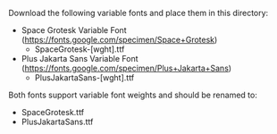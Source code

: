 Download the following variable fonts and place them in this directory:
- Space Grotesk Variable Font (https://fonts.google.com/specimen/Space+Grotesk)
  - SpaceGrotesk-[wght].ttf
- Plus Jakarta Sans Variable Font (https://fonts.google.com/specimen/Plus+Jakarta+Sans)
  - PlusJakartaSans-[wght].ttf

Both fonts support variable font weights and should be renamed to:
- SpaceGrotesk.ttf
- PlusJakartaSans.ttf
